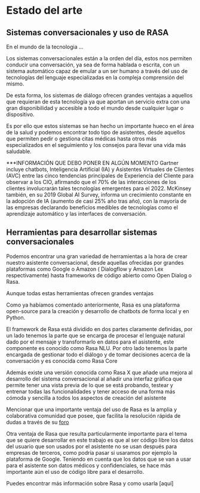 # Estado del arte
## Sistemas conversacionales y uso de RASA

En el mundo de la tecnologia ...

Los sistemas conversacionales están a la orden del día, estos nos permiten conducir una conversación, ya sea de forma hablada o escrita, con un sistema automático capaz de emular a un ser humano a través del uso de tecnologías del lenguaje especializadas en la compleja comprensión del mismo.

De esta forma, los sistemas de diálogo ofrecen grandes ventajas a aquellos que requieran de esta tecnología ya que aportan un servicio extra con una gran disponibilidad y accesible a todo el mundo desde cualquier lugar o dispositivo. 

Es por ello que estos sistemas se han hecho un importante hueco en el área de la salud y podemos encontrar todo tipo de asistentes, desde aquellos que permiten pedir o gestiona citas médicas hasta otros más especializados en el seguimiento y los consejos para llevar una vida más saludable.

***INFORMACIÓN QUE DEBO PONER EN ALGÚN MOMENTO
Gartner incluye chatbots, Inteligencia Artificial (IA) y Asistentes Virtuales de Clientes (AVC) entre las cinco tendencias principales de Experiencia del Cliente para observar a los CIO, afirmando que el 70% de las interacciones de los clientes involucrarán tales tecnologías emergentes para el 2022. McKinsey también, en su 2019 Global AI Survey, informa un crecimiento constante en la adopción de IA (aumento de casi 25% año tras año), con la mayoría de las empresas declarando beneficios medibles de tecnologías como el aprendizaje automático y las interfaces de conversación.

## Herramientas para desarrollar sistemas conversacionales

Podemos encontrar una gran variedad de herramientas a la hora de crear nuestro asistente conversacional, desde aquellas ofrecidas por grandes plataformas como Google o Amazon ( Dialogflow y Amazon Lex respectivamente) hasta frameworks de código abierto como Open Dialog o Rasa.

Aunque todas estas herramientas ofrecen grandes ventajas


Como ya habíamos comentado anteriormente, Rasa es una plataforma open-source para la creación y desarrollo de chatbots de forma local y en Python.

El framework de Rasa está dividido en dos partes claramente definidas, por un lado tenemos la parte que se encarga de procesar el lenguaje natural dado por el mensaje y transformarlo en datos para el asistente, este componente es conocido como Rasa NLU. Por otro lado tenemos la parte encargada de gestionar todo el diálogo y de tomar decisiones acerca de la conversación y es conocida como Rasa Core

Además existe una versión conocida como Rasa X que añade una mejora al desarrollo del sistema conversacional al añadir una interfaz gráfica que permite tener una vista previa de lo que se está probando, testear y entrenar todas las funcionalidades y tener acceso de una forma más cómoda y sencilla a todos los aspectos de creación del asistente

Mencionar que una importante ventaja del uso de Rasa es la amplia y colaborativa comunidad que posee, que facilita la resolución rápida de dudas a través de su [foro](https://forum.rasa.com)

Otra ventaja de Rasa que resulta particularmente importante para el tema que se quiere desarrollar en este trabajo es que al ser código libre los datos del usuario que son usados por el asistente no se usan después para empresas de terceros, como podría pasar si usaramos por ejemplo la plataforma de Google. Teniendo en cuenta que los datos que se van a usar para el asistente son datos médicos y confidenciales, se hace más importante aún el uso de código libre para el desarrollo.

Puedes encontrar más información sobre Rasa y como usarla [aquí]